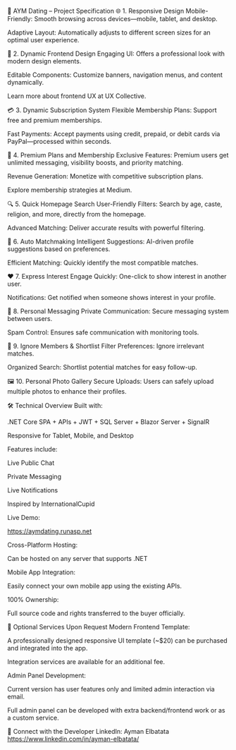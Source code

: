 💖 AYM Dating – Project Specification
🌐 1. Responsive Design
Mobile-Friendly: Smooth browsing across devices—mobile, tablet, and desktop.

Adaptive Layout: Automatically adjusts to different screen sizes for an optimal user experience.

🎨 2. Dynamic Frontend Design
Engaging UI: Offers a professional look with modern design elements.

Editable Components: Customize banners, navigation menus, and content dynamically.

Learn more about frontend UX at UX Collective.

💳 3. Dynamic Subscription System
Flexible Membership Plans: Support free and premium memberships.

Fast Payments: Accept payments using credit, prepaid, or debit cards via PayPal—processed within seconds.

💎 4. Premium Plans and Membership
Exclusive Features: Premium users get unlimited messaging, visibility boosts, and priority matching.

Revenue Generation: Monetize with competitive subscription plans.

Explore membership strategies at Medium.

🔍 5. Quick Homepage Search
User-Friendly Filters: Search by age, caste, religion, and more, directly from the homepage.

Advanced Matching: Deliver accurate results with powerful filtering.

🤖 6. Auto Matchmaking
Intelligent Suggestions: AI-driven profile suggestions based on preferences.

Efficient Matching: Quickly identify the most compatible matches.

❤️ 7. Express Interest
Engage Quickly: One-click to show interest in another user.

Notifications: Get notified when someone shows interest in your profile.

💬 8. Personal Messaging
Private Communication: Secure messaging system between users.

Spam Control: Ensures safe communication with monitoring tools.

🧾 9. Ignore Members & Shortlist
Filter Preferences: Ignore irrelevant matches.

Organized Search: Shortlist potential matches for easy follow-up.

🖼️ 10. Personal Photo Gallery
Secure Uploads: Users can safely upload multiple photos to enhance their profiles.

🛠️ Technical Overview
Built with:

.NET Core SPA + APIs + JWT + SQL Server + Blazor Server + SignalR

Responsive for Tablet, Mobile, and Desktop

Features include:

Live Public Chat

Private Messaging

Live Notifications

Inspired by InternationalCupid


Live Demo:

https://aymdating.runasp.net

Cross-Platform Hosting:

Can be hosted on any server that supports .NET

Mobile App Integration:

Easily connect your own mobile app using the existing APIs.

100% Ownership:

Full source code and rights transferred to the buyer officially.

💼 Optional Services Upon Request
Modern Frontend Template:

A professionally designed responsive UI template (~$20) can be purchased and integrated into the app.

Integration services are available for an additional fee.

Admin Panel Development:

Current version has user features only and limited admin interaction via email.

Full admin panel can be developed with extra backend/frontend work or as a custom service.

📇 Connect with the Developer
LinkedIn: Ayman Elbatata
https://www.linkedin.com/in/ayman-elbatata/
